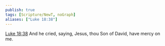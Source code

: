 ```yaml
---
publish: true
tags: [Scripture/NewT, noGraph]
aliases: ["Luke 18:38"]
---
```

[Luke 18:38](https://churchofjesuschrist.org/study/scriptures/nt/luke/18?lang=eng&id=p38#p38) And he cried, saying, Jesus, thou Son of David, have mercy on me.
